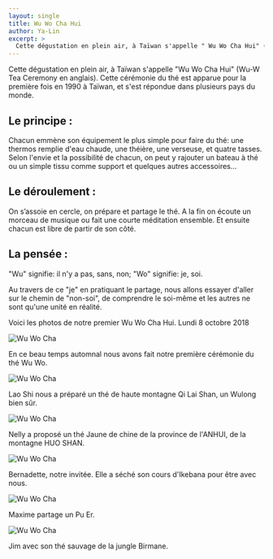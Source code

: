 ```yaml
---
layout: single
title: Wu Wo Cha Hui
author: Ya-Lin
excerpt: >
  Cette dégustation en plein air, à Taïwan s'appelle " Wu Wo Cha Hui" (Wu-W Tea Ceremony en anglais). Cette cérémonie du thé est apparue pour la première fois en 1990 à Taïwan, et s'est répondue dans plusieurs pays du monde.
---
```


Cette dégustation en plein air, à Taïwan s'appelle "Wu Wo Cha Hui" (Wu-W Tea Ceremony en anglais). Cette cérémonie du thé est apparue pour la première fois en 1990 à Taïwan, et s'est répondue dans plusieurs pays du monde.

## Le principe :

Chacun emmène son équipement le plus simple pour faire du thé: une thermos remplie d'eau chaude, une théière, une verseuse, et quatre tasses. Selon l'envie et la possibilité de chacun, on peut y rajouter un bateau à thé ou un simple tissu comme support et quelques autres accessoires...

## Le déroulement :

On s’assoie en cercle, on prépare et partage le thé. A la fin on écoute un morceau de musique ou fait une courte méditation ensemble. Et ensuite chacun est libre de partir de son côté. 

## La pensée :

"Wu" signifie: il n'y a pas, sans, non; "Wo" signifie: je, soi.

Au travers de ce "je" en pratiquant le partage, nous allons essayer d'aller sur le chemin de "non-soi", de comprendre le soi-même et les autres ne sont qu'une unité en réalité.  

Voici les photos de notre premier Wu Wo Cha Hui.
Lundi 8 octobre 2018

![Wu Wo Cha](/images/2020-10-08-wu-wo-cha-hui-1.jpg)
 
En ce beau temps automnal nous avons fait notre première cérémonie du thé Wu Wo.

![Wu Wo Cha](/images/2020-10-08-wu-wo-cha-hui-2.jpg)

Lao Shi nous a préparé un thé de haute montagne Qi Lai Shan, un Wulong bien sûr.

![Wu Wo Cha](/images/2020-10-08-wu-wo-cha-hui-3.jpg)

Nelly a proposé un thé Jaune de chine de la province de l'ANHUI, de la montagne HUO SHAN.

![Wu Wo Cha](/images/2020-10-08-wu-wo-cha-hui-4.jpg)

Bernadette, notre invitée. Elle a séché son cours d'Ikebana pour être avec nous.

![Wu Wo Cha](/images/2020-10-08-wu-wo-cha-hui-5.jpg)

Maxime partage un Pu Er.

![Wu Wo Cha](/images/2020-10-08-wu-wo-cha-hui-6.jpg)

Jim avec son thé sauvage de la jungle Birmane.

